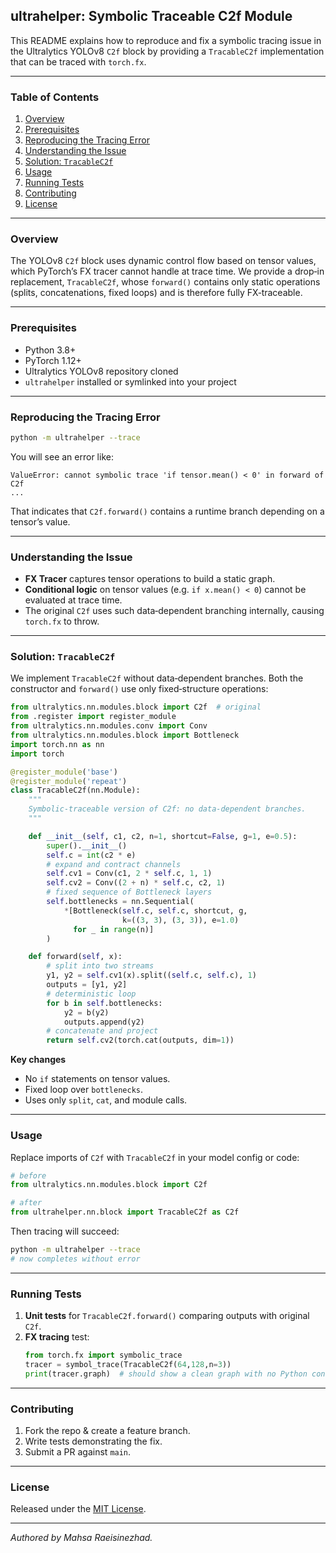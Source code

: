 ## ultrahelper: Symbolic Traceable C2f Module

This README explains how to reproduce and fix a symbolic tracing issue in the Ultralytics YOLOv8 `C2f` block by providing a `TracableC2f` implementation that can be traced with `torch.fx`.

---

### Table of Contents

1. [Overview](#overview)  
2. [Prerequisites](#prerequisites)  
3. [Reproducing the Tracing Error](#reproducing-the-tracing-error)  
4. [Understanding the Issue](#understanding-the-issue)  
5. [Solution: `TracableC2f`](#solution-tracablec2f)  
6. [Usage](#usage)  
7. [Running Tests](#running-tests)  
8. [Contributing](#contributing)  
9. [License](#license)

---

### Overview

The YOLOv8 `C2f` block uses dynamic control flow based on tensor values, which PyTorch’s FX tracer cannot handle at trace time. We provide a drop‑in replacement, `TracableC2f`, whose `forward()` contains only static operations (splits, concatenations, fixed loops) and is therefore fully FX‑traceable.

---

### Prerequisites

- Python 3.8+  
- PyTorch 1.12+  
- Ultralytics YOLOv8 repository cloned  
- `ultrahelper` installed or symlinked into your project

---

### Reproducing the Tracing Error

```bash
python -m ultrahelper --trace
```

You will see an error like:

```
ValueError: cannot symbolic trace 'if tensor.mean() < 0' in forward of C2f
...
```

That indicates that `C2f.forward()` contains a runtime branch depending on a tensor’s value.

---

### Understanding the Issue

- **FX Tracer** captures tensor operations to build a static graph.  
- **Conditional logic** on tensor values (e.g. `if x.mean() < 0`) cannot be evaluated at trace time.  
- The original `C2f` uses such data‑dependent branching internally, causing `torch.fx` to throw.

---

### Solution: `TracableC2f`

We implement `TracableC2f` without data‑dependent branches. Both the constructor and `forward()` use only fixed‑structure operations:

```python
from ultralytics.nn.modules.block import C2f  # original
from .register import register_module
from ultralytics.nn.modules.conv import Conv
from ultralytics.nn.modules.block import Bottleneck
import torch.nn as nn
import torch

@register_module('base')
@register_module('repeat')
class TracableC2f(nn.Module):
    """
    Symbolic‑traceable version of C2f: no data‑dependent branches.
    """

    def __init__(self, c1, c2, n=1, shortcut=False, g=1, e=0.5):
        super().__init__()
        self.c = int(c2 * e)
        # expand and contract channels
        self.cv1 = Conv(c1, 2 * self.c, 1, 1)
        self.cv2 = Conv((2 + n) * self.c, c2, 1)
        # fixed sequence of Bottleneck layers
        self.bottlenecks = nn.Sequential(
            *[Bottleneck(self.c, self.c, shortcut, g,
                         k=((3, 3), (3, 3)), e=1.0)
              for _ in range(n)]
        )

    def forward(self, x):
        # split into two streams
        y1, y2 = self.cv1(x).split((self.c, self.c), 1)
        outputs = [y1, y2]
        # deterministic loop
        for b in self.bottlenecks:
            y2 = b(y2)
            outputs.append(y2)
        # concatenate and project
        return self.cv2(torch.cat(outputs, dim=1))
```

**Key changes**  
- No `if` statements on tensor values.  
- Fixed loop over `bottlenecks`.  
- Uses only `split`, `cat`, and module calls.

---

### Usage

Replace imports of `C2f` with `TracableC2f` in your model config or code:

```python
# before
from ultralytics.nn.modules.block import C2f

# after
from ultrahelper.nn.block import TracableC2f as C2f
```

Then tracing will succeed:

```bash
python -m ultrahelper --trace
# now completes without error
```

---

### Running Tests

1. **Unit tests** for `TracableC2f.forward()` comparing outputs with original `C2f`.  
2. **FX tracing** test:
   ```python
   from torch.fx import symbolic_trace
   tracer = symbol_trace(TracableC2f(64,128,n=3))
   print(tracer.graph)  # should show a clean graph with no Python conditionals
   ```

---

### Contributing

1. Fork the repo & create a feature branch.  
2. Write tests demonstrating the fix.  
3. Submit a PR against `main`.  

---

### License

Released under the [MIT License](LICENSE).

---
*Authored by Mahsa Raeisinezhad.*